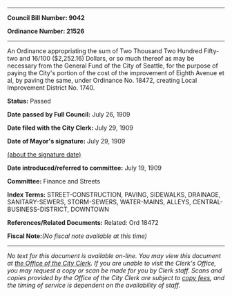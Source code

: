 

********

**Council Bill Number: 9042**
   
**Ordinance Number: 21526**
********

 An Ordinance appropriating the sum of Two Thousand Two Hundred Fifty-two and 16/100 ($2,252.16) Dollars, or so much thereof as may be necessary from the General Fund of the City of Seattle, for the purpose of paying the City's portion of the cost of the improvement of Eighth Avenue et al, by paving the same, under Ordinance No. 18472, creating Local Improvement District No. 1740.

**Status:** Passed
   
**Date passed by Full Council:** July 26, 1909
   
**Date filed with the City Clerk:** July 29, 1909
   
**Date of Mayor's signature:** July 29, 1909
   
[(about the signature date)](/~public/approvaldate.htm)
   
   
   
**Date introduced/referred to committee:** July 19, 1909
   
**Committee:** Finance and Streets
   
   
**Index Terms:** STREET-CONSTRUCTION, PAVING, SIDEWALKS, DRAINAGE, SANITARY-SEWERS, STORM-SEWERS, WATER-MAINS, ALLEYS, CENTRAL-BUSINESS-DISTRICT, DOWNTOWN

**References/Related Documents:** Related: Ord 18472

**Fiscal Note:**_(No fiscal note available at this time)_
********

_No text for this document is available on-line. You may view this document at [the Office of the City Clerk](http://www.seattle.gov/leg/clerk/contactUs.htm). If you are unable to visit the Clerk's Office, you may request a copy or scan be made for you by Clerk staff. Scans and copies provided by the Office of the City Clerk are subject to [copy fees](http://clerk.seattle.gov/~public/clerkfees.htm), and the timing of service is dependent on the availability of staff._

